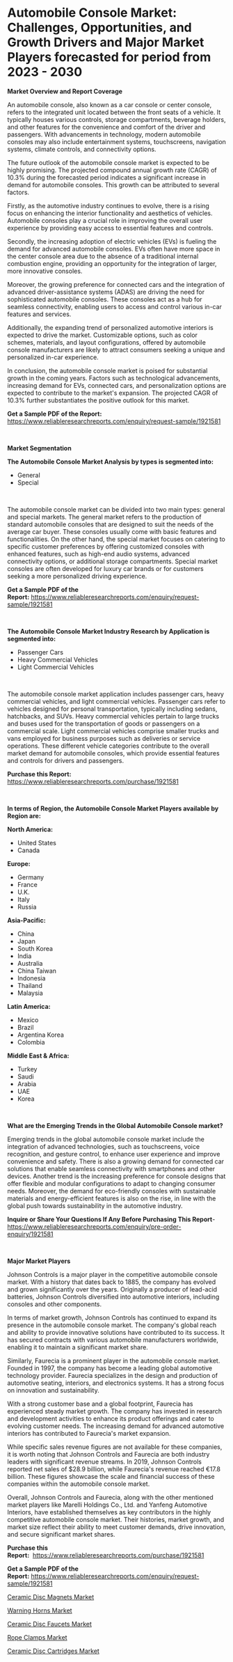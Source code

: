 <p><h1>Automobile Console Market: Challenges, Opportunities, and Growth Drivers and Major Market Players forecasted for period from 2023 - 2030</h1></p><p><strong>Market Overview and Report Coverage</strong></p>
<p><p>An automobile console, also known as a car console or center console, refers to the integrated unit located between the front seats of a vehicle. It typically houses various controls, storage compartments, beverage holders, and other features for the convenience and comfort of the driver and passengers. With advancements in technology, modern automobile consoles may also include entertainment systems, touchscreens, navigation systems, climate controls, and connectivity options.</p><p>The future outlook of the automobile console market is expected to be highly promising. The projected compound annual growth rate (CAGR) of 10.3% during the forecasted period indicates a significant increase in demand for automobile consoles. This growth can be attributed to several factors.</p><p>Firstly, as the automotive industry continues to evolve, there is a rising focus on enhancing the interior functionality and aesthetics of vehicles. Automobile consoles play a crucial role in improving the overall user experience by providing easy access to essential features and controls.</p><p>Secondly, the increasing adoption of electric vehicles (EVs) is fueling the demand for advanced automobile consoles. EVs often have more space in the center console area due to the absence of a traditional internal combustion engine, providing an opportunity for the integration of larger, more innovative consoles.</p><p>Moreover, the growing preference for connected cars and the integration of advanced driver-assistance systems (ADAS) are driving the need for sophisticated automobile consoles. These consoles act as a hub for seamless connectivity, enabling users to access and control various in-car features and services.</p><p>Additionally, the expanding trend of personalized automotive interiors is expected to drive the market. Customizable options, such as color schemes, materials, and layout configurations, offered by automobile console manufacturers are likely to attract consumers seeking a unique and personalized in-car experience.</p><p>In conclusion, the automobile console market is poised for substantial growth in the coming years. Factors such as technological advancements, increasing demand for EVs, connected cars, and personalization options are expected to contribute to the market's expansion. The projected CAGR of 10.3% further substantiates the positive outlook for this market.</p></p>
<p><strong>Get a Sample PDF of the Report:</strong> <a href="https://www.reliableresearchreports.com/enquiry/request-sample/1921581">https://www.reliableresearchreports.com/enquiry/request-sample/1921581</a></p>
<p>&nbsp;</p>
<p><strong>Market Segmentation</strong></p>
<p><strong>The Automobile Console Market Analysis by types is segmented into:</strong></p>
<p><ul><li>General</li><li>Special</li></ul></p>
<p>&nbsp;</p>
<p><p>The automobile console market can be divided into two main types: general and special markets. The general market refers to the production of standard automobile consoles that are designed to suit the needs of the average car buyer. These consoles usually come with basic features and functionalities. On the other hand, the special market focuses on catering to specific customer preferences by offering customized consoles with enhanced features, such as high-end audio systems, advanced connectivity options, or additional storage compartments. Special market consoles are often developed for luxury car brands or for customers seeking a more personalized driving experience.</p></p>
<p><strong>Get a Sample PDF of the Report:</strong>&nbsp;<a href="https://www.reliableresearchreports.com/enquiry/request-sample/1921581">https://www.reliableresearchreports.com/enquiry/request-sample/1921581</a></p>
<p>&nbsp;</p>
<p><strong>The Automobile Console Market Industry Research by Application is segmented into:</strong></p>
<p><ul><li>Passenger Cars</li><li>Heavy Commercial Vehicles</li><li>Light Commercial Vehicles</li></ul></p>
<p>&nbsp;</p>
<p><p>The automobile console market application includes passenger cars, heavy commercial vehicles, and light commercial vehicles. Passenger cars refer to vehicles designed for personal transportation, typically including sedans, hatchbacks, and SUVs. Heavy commercial vehicles pertain to large trucks and buses used for the transportation of goods or passengers on a commercial scale. Light commercial vehicles comprise smaller trucks and vans employed for business purposes such as deliveries or service operations. These different vehicle categories contribute to the overall market demand for automobile consoles, which provide essential features and controls for drivers and passengers.</p></p>
<p><strong>Purchase this Report:</strong>&nbsp; <a href="https://www.reliableresearchreports.com/purchase/1921581">https://www.reliableresearchreports.com/purchase/1921581</a></p>
<p>&nbsp;</p>
<p><strong>In terms of Region, the Automobile Console Market Players available by Region are:</strong></p>
<p>
    <p> <strong> North America: </strong>
        <ul>
            <li>United States</li>
            <li>Canada</li>
        </ul>
        </p> 
    <p> <strong> Europe: </strong>
        <ul>
            <li>Germany</li>
            <li>France</li>
            <li>U.K.</li>
            <li>Italy</li>
            <li>Russia</li>
        </ul>
        </p> 
    <p> <strong> Asia-Pacific: </strong>
        <ul>
            <li>China</li>
            <li>Japan</li>
            <li>South Korea</li>
            <li>India</li>
            <li>Australia</li>
            <li>China Taiwan</li>
            <li>Indonesia</li>
            <li>Thailand</li>
            <li>Malaysia</li>
        </ul>
        </p> 
    <p> <strong> Latin America: </strong>
        <ul>
            <li>Mexico</li>
            <li>Brazil</li>
            <li>Argentina Korea</li>
            <li>Colombia</li>
        </ul>
        </p> 
    <p> <strong> Middle East & Africa: </strong>
        <ul>
            <li>Turkey</li>
            <li>Saudi</li>
            <li>Arabia</li>
            <li>UAE</li>
            <li>Korea</li>
        </ul>
    </p>
    </p>
<p>&nbsp;</p>
<p><strong>What are the Emerging Trends in the Global Automobile Console market?</strong></p>
<p><p>Emerging trends in the global automobile console market include the integration of advanced technologies, such as touchscreens, voice recognition, and gesture control, to enhance user experience and improve convenience and safety. There is also a growing demand for connected car solutions that enable seamless connectivity with smartphones and other devices. Another trend is the increasing preference for console designs that offer flexible and modular configurations to adapt to changing consumer needs. Moreover, the demand for eco-friendly consoles with sustainable materials and energy-efficient features is also on the rise, in line with the global push towards sustainability in the automotive industry.</p></p>
<p><strong>Inquire or Share Your Questions If Any Before Purchasing This Report</strong>- <a href="https://www.reliableresearchreports.com/enquiry/pre-order-enquiry/1921581">https://www.reliableresearchreports.com/enquiry/pre-order-enquiry/1921581</a></p>
<p>&nbsp;</p>
<p><strong>Major Market Players</strong></p>
<p><p>Johnson Controls is a major player in the competitive automobile console market. With a history that dates back to 1885, the company has evolved and grown significantly over the years. Originally a producer of lead-acid batteries, Johnson Controls diversified into automotive interiors, including consoles and other components.</p><p>In terms of market growth, Johnson Controls has continued to expand its presence in the automobile console market. The company's global reach and ability to provide innovative solutions have contributed to its success. It has secured contracts with various automobile manufacturers worldwide, enabling it to maintain a significant market share.</p><p>Similarly, Faurecia is a prominent player in the automobile console market. Founded in 1997, the company has become a leading global automotive technology provider. Faurecia specializes in the design and production of automotive seating, interiors, and electronics systems. It has a strong focus on innovation and sustainability.</p><p>With a strong customer base and a global footprint, Faurecia has experienced steady market growth. The company has invested in research and development activities to enhance its product offerings and cater to evolving customer needs. The increasing demand for advanced automotive interiors has contributed to Faurecia's market expansion.</p><p>While specific sales revenue figures are not available for these companies, it is worth noting that Johnson Controls and Faurecia are both industry leaders with significant revenue streams. In 2019, Johnson Controls reported net sales of $28.9 billion, while Faurecia's revenue reached €17.8 billion. These figures showcase the scale and financial success of these companies within the automobile console market.</p><p>Overall, Johnson Controls and Faurecia, along with the other mentioned market players like Marelli Holdings Co., Ltd. and Yanfeng Automotive Interiors, have established themselves as key contributors in the highly competitive automobile console market. Their histories, market growth, and market size reflect their ability to meet customer demands, drive innovation, and secure significant market shares.</p></p>
<p><strong>Purchase this Report:</strong>&nbsp;&nbsp;<a href="https://www.reliableresearchreports.com/purchase/1921581">https://www.reliableresearchreports.com/purchase/1921581</a></p>
<p></p>
<p><strong>Get a Sample PDF of the Report:</strong>&nbsp;<a href="https://www.reliableresearchreports.com/enquiry/request-sample/1921581">https://www.reliableresearchreports.com/enquiry/request-sample/1921581</a></p>
<p><p><a href="https://medium.com/@karinaokon2662/analyzing-ceramic-disc-magnets-market-global-industry-perspective-and-forecast-2023-to-2030-b1161f04345d">Ceramic Disc Magnets Market</a></p><p><a href="https://medium.com/@helenablick2023/warning-horns-market-competitive-analysis-market-trends-and-forecast-to-2030-d3c3d7bf9d5d">Warning Horns Market</a></p><p><a href="https://medium.com/@williambatz97/ceramic-disc-faucets-market-research-report-its-history-and-forecast-2023-to-2030-4a2139a55790">Ceramic Disc Faucets Market</a></p><p><a href="https://medium.com/@nettieboyle84/rope-clamps-market-furnishes-information-on-market-share-market-trends-and-market-growth-d6a3d8287b08">Rope Clamps Market</a></p><p><a href="https://medium.com/@othaleffler644/ceramic-disc-cartridges-market-trends-and-market-analysis-forecasted-for-period-2023-2030-85952b6b4a8d">Ceramic Disc Cartridges Market</a></p></p>